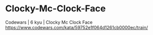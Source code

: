 # Clocky-Mc-Clock-Face
Codewars | 6 kyu | Clocky Mc Clock Face
https://www.codewars.com/kata/59752e1f064d1261cb0000ec/train/
